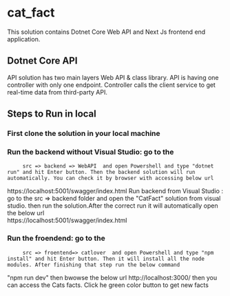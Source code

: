 # cat_fact
This solution contains Dotnet Core Web API and Next Js frontend end application. 
## Dotnet Core API 
API solution has two main layers Web API & class library.
API is having one controller with only one endpoint. Controller calls the client service to get real-time data from third-party API.

## Steps to Run in local

### First clone the solution in your local machine

### Run the backend without Visual Studio: go to the 
         src => backend => WebAPI  and open Powershell and type "dotnet run" and hit Enter button. Then the backend solution will run automatically. You can check it by browser with accessing below url
https://localhost:5001/swagger/index.html
Run backend from Visual Studio : go to the src => backend  folder and open the "CatFact" solution from visual studio. then run the solution.After the correct run it will automatically open the below url  
https://localhost:5001/swagger/index.html

### Run the froendend: go to the 
         src => froentend=> catlover  and open Powershell and type "npm install" and hit Enter button. Then it will install all the node modules. After finishing that step run the below command 
"npm run dev"
then bwowse the below url
http://localhost:3000/
then you can access the Cats facts. Click he green color button to get new facts

